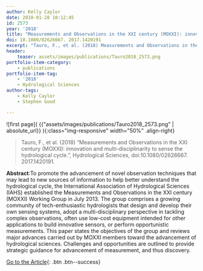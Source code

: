 ```yaml
---
author: Kelly Caylor
date: 2018-01-28 10:12:45
id: 2573
year: '2018'
title: "Measurements and Observations in the XXI century (MOXXI): innovation and multi-disciplinarity to sense the hydrological cycle."
doi: 10.1080/02626667. 2017.1420191
excerpt: "Tauro, F., et al. (2018) Measurements and Observations in the XXI century (MOXXI): innovation and multi-disciplinarity to sense the hydrological cycle., Hydrological Sciences, doi:10.1080/02626667. 2017.1420191"
header:
    teaser: assets/images/publications/Tauro2018_2573.png
portfolio-item-category:
    - publications
portfolio-item-tag:
    - '2018'
    - Hydrological Sciences
author-tags:
    - Kelly Caylor
    - Stephen Good

---
```


![first page]( {{"assets/images/publications/Tauro2018_2573.png" | absolute_url}} ){:class="img-responsive" width="50%" .align-right}


> Tauro, F., et al. (2018) “Measurements and Observations in the XXI century (MOXXI): innovation and multi-disciplinarity to sense the hydrological cycle.”, Hydrological Sciences, doi:10.1080/02626667. 2017.1420191.


**Abstract**:To promote the advancement of novel observation techniques that may lead to new sources of information to help better understand the hydrological cycle, the International Association of Hydrological Sciences (IAHS) established the Measurements and Observations in the XXI century (MOXXI) Working Group in July 2013. The group comprises a growing community of tech-enthusiastic hydrologists that design and develop their own sensing systems, adopt a multi-disciplinary perspective in tackling complex observations, often use low-cost equipment intended for other applications to build innovative sensors, or perform opportunistic measurements. This paper states the objectives of the group and reviews major advances carried out by MOXXI members toward the advancement of hydrological sciences. Challenges and opportunities are outlined to provide strategic guidance for advancement of measurement, and thus discovery.



[Go to the Article](http://www.tandfonline.com/doi/abs/10.1080/02626667.2017.1420191){: .btn .btn--success}